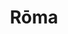 ---
title: Rōma
meaning: Rome
pos: noun
stem: Rōm
genend: ae
abbgender: f.
abbgender2: fem.
gender: feminine
declension: first
six: y
---
